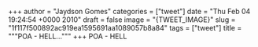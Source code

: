 
+++
author = "Jaydson Gomes"
categories = ["tweet"]
date = "Thu Feb 04 19:24:54 +0000 2010"
draft = false
image = "{TWEET_IMAGE}"
slug = "1f117f500892ac919ea1595691aa1089057b8a84"
tags = ["tweet"]
title = """POA - HELL..."""
+++
POA - HELL
